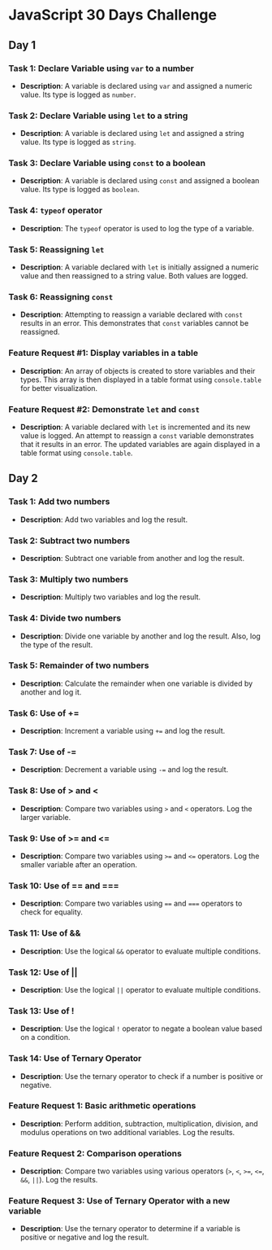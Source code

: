 # JavaScript 30 Days Challenge

## Day 1

### Task 1: Declare Variable using `var` to a number
- **Description**: A variable is declared using `var` and assigned a numeric value. Its type is logged as `number`.

### Task 2: Declare Variable using `let` to a string
- **Description**: A variable is declared using `let` and assigned a string value. Its type is logged as `string`.

### Task 3: Declare Variable using `const` to a boolean
- **Description**: A variable is declared using `const` and assigned a boolean value. Its type is logged as `boolean`.

### Task 4: `typeof` operator
- **Description**: The `typeof` operator is used to log the type of a variable.

### Task 5: Reassigning `let`
- **Description**: A variable declared with `let` is initially assigned a numeric value and then reassigned to a string value. Both values are logged.

### Task 6: Reassigning `const`
- **Description**: Attempting to reassign a variable declared with `const` results in an error. This demonstrates that `const` variables cannot be reassigned.

### Feature Request #1: Display variables in a table
- **Description**: An array of objects is created to store variables and their types. This array is then displayed in a table format using `console.table` for better visualization.

### Feature Request #2: Demonstrate `let` and `const`
- **Description**: A variable declared with `let` is incremented and its new value is logged. An attempt to reassign a `const` variable demonstrates that it results in an error. The updated variables are again displayed in a table format using `console.table`.


## Day 2

### Task 1: Add two numbers
- **Description**: Add two variables and log the result.

### Task 2: Subtract two numbers
- **Description**: Subtract one variable from another and log the result.

### Task 3: Multiply two numbers
- **Description**: Multiply two variables and log the result.

### Task 4: Divide two numbers
- **Description**: Divide one variable by another and log the result. Also, log the type of the result.

### Task 5: Remainder of two numbers
- **Description**: Calculate the remainder when one variable is divided by another and log it.

### Task 6: Use of +=
- **Description**: Increment a variable using `+=` and log the result.

### Task 7: Use of -=
- **Description**: Decrement a variable using `-=` and log the result.

### Task 8: Use of > and <
- **Description**: Compare two variables using `>` and `<` operators. Log the larger variable.

### Task 9: Use of >= and <=
- **Description**: Compare two variables using `>=` and `<=` operators. Log the smaller variable after an operation.

### Task 10: Use of == and ===
- **Description**: Compare two variables using `==` and `===` operators to check for equality.

### Task 11: Use of &&
- **Description**: Use the logical `&&` operator to evaluate multiple conditions.

### Task 12: Use of ||
- **Description**: Use the logical `||` operator to evaluate multiple conditions.

### Task 13: Use of !
- **Description**: Use the logical `!` operator to negate a boolean value based on a condition.

### Task 14: Use of Ternary Operator
- **Description**: Use the ternary operator to check if a number is positive or negative.

### Feature Request 1: Basic arithmetic operations
- **Description**: Perform addition, subtraction, multiplication, division, and modulus operations on two additional variables. Log the results.

### Feature Request 2: Comparison operations
- **Description**: Compare two variables using various operators (`>`, `<`, `>=`, `<=`, `&&`, `||`). Log the results.

### Feature Request 3: Use of Ternary Operator with a new variable
- **Description**: Use the ternary operator to determine if a variable is positive or negative and log the result.
